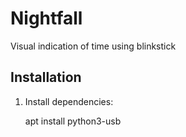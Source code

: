 # Nightfall

Visual indication of time using blinkstick

## Installation

1. Install dependencies:

    apt install python3-usb

